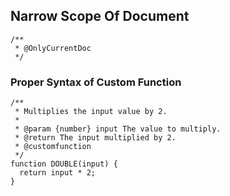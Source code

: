 ## Narrow Scope Of Document
```
/**
 * @OnlyCurrentDoc
 */
```


### Proper Syntax of Custom Function
```
/**
 * Multiplies the input value by 2.
 *
 * @param {number} input The value to multiply.
 * @return The input multiplied by 2.
 * @customfunction
 */
function DOUBLE(input) {
  return input * 2;
}
```
